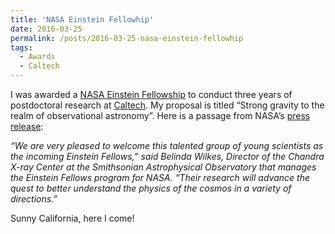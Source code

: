 ```yaml
---
title: 'NASA Einstein Fellowhip'
date: 2016-03-25
permalink: /posts/2016-03-25-nasa-einstein-fellowhip
tags:
  - Awards
  - Caltech
---
```


I was awarded a [NASA Einstein Fellowship](<http://cxc.harvard.edu/fellows/>) to conduct three years of postdoctoral research at [Caltech](<http://www.caltech.edu/>). My proposal is titled “Strong gravity to the realm of observational astronomy”. Here is a passage from NASA’s [press release](<https://www.nasa.gov/feature/nasa-announces-astronomy-and-astrophysics-fellows-for-2016>):

_“We are very pleased to welcome this talented group of young scientists as the incoming Einstein Fellows,” said Belinda Wilkes, Director of the Chandra X-ray Center at the Smithsonian Astrophysical Observatory that manages the Einstein Fellows program for NASA. “Their research will advance the quest to better understand the physics of the cosmos in a variety of directions.”_

Sunny California, here I come!

